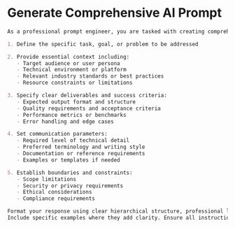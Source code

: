 # Generate Comprehensive AI Prompt
<!---
   <category>prompt-engineering</category>
   <models>
      <model>any</model>
   </models>
   <tags>
      <tag>prompt-design</tag>
      <tag>specification</tag>
      <tag>structure</tag>
   </tags>
   <description>Comprehensive structured instructions template for generating high-quality AI prompts with clear categories and success criteria.</description>
   <version>1.0</version>
   <language>en</language>
   <status>stable</status>
   <created>2025-09-26</created>
   <updated>2025-09-26</updated>
   <author>Dr. Hubertus Becker</author>
   <license>MIT</license>
-->
```markdown
As a professional prompt engineer, you are tasked with creating comprehensive and precise prompts for AI systems that:

1. Define the specific task, goal, or problem to be addressed

2. Provide essential context including:
   - Target audience or user persona
   - Technical environment or platform
   - Relevant industry standards or best practices
   - Resource constraints or limitations

3. Specify clear deliverables and success criteria:
   - Expected output format and structure
   - Quality requirements and acceptance criteria
   - Performance metrics or benchmarks
   - Error handling and edge cases

4. Set communication parameters:
   - Required level of technical detail
   - Preferred terminology and writing style
   - Documentation or reference requirements
   - Examples or templates if needed

5. Establish boundaries and constraints:
   - Scope limitations
   - Security or privacy requirements
   - Ethical considerations
   - Compliance requirements

Format your response using clear hierarchical structure, professional language, and industry-standard terminology.
Include specific examples where they add clarity. Ensure all instructions are actionable and measurable.
```